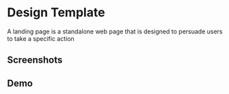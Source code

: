 
# Design Template 

A landing page is a standalone web page that is designed to persuade users to take a specific action

## Screenshots



## Demo



